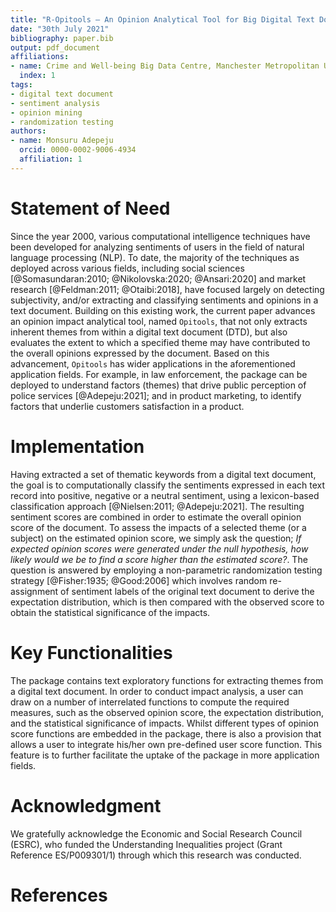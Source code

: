 ```yaml
---
title: "R-Opitools – An Opinion Analytical Tool for Big Digital Text Document (DTD)"
date: "30th July 2021"
bibliography: paper.bib
output: pdf_document
affiliations:
- name: Crime and Well-being Big Data Centre, Manchester Metropolitan University, United Kingdom
  index: 1
tags:
- digital text document
- sentiment analysis
- opinion mining
- randomization testing
authors:
- name: Monsuru Adepeju
  orcid: 0000-0002-9006-4934
  affiliation: 1
---
```


# Statement of Need

Since the year 2000, various computational intelligence techniques have been developed for analyzing sentiments of users in the field of natural language processing (NLP). To date, the majority of the techniques as deployed across various fields, including social sciences [@Somasundaran:2010; @Nikolovska:2020; @Ansari:2020] and market research [@Feldman:2011; @Otaibi:2018], have focused largely on detecting subjectivity, and/or extracting and classifying sentiments and opinions in a text document. Building on this existing work, the current paper advances an opinion impact analytical tool, named `Opitools`, that not only extracts inherent themes from within a digital text document (DTD), but also evaluates the extent to which a specified theme may have contributed to the overall opinions expressed by the document. Based on this advancement, `Opitools` has wider applications in the aforementioned application fields. For example, in law enforcement, the package can be deployed to understand factors (themes) that drive public perception of police services [@Adepeju:2021]; and in product marketing, to identify factors that underlie customers satisfaction in a product.

# Implementation

Having extracted a set of thematic keywords from a digital text document, the goal is to computationally classify the sentiments expressed in each text record into positive, negative or a neutral sentiment, using a lexicon-based classification approach [@Nielsen:2011; @Adepeju:2021]. The resulting sentiment scores are combined in order to estimate the overall opinion score of the document. To assess the impacts of a selected theme (or a subject) on the estimated opinion score, we simply ask the question; *If expected opinion scores were generated under the null hypothesis, how likely would we be to find a score higher than the estimated score?*. The question is answered by employing a non-parametric randomization testing strategy [@Fisher:1935; @Good:2006] which involves random re-assignment of sentiment labels of the original text document to derive the expectation distribution, which is then compared with the observed score to obtain the statistical significance of the impacts.

# Key Functionalities

The package contains text exploratory functions for extracting themes from a digital text document. In order to conduct impact analysis, a user can draw on a number of interrelated functions to compute the required measures, such as the observed opinion score, the expectation distribution, and the statistical significance of impacts. Whilst different types of opinion score functions are embedded in the package, there is also a provision that allows a user to integrate his/her own pre-defined user score function. This feature is to further facilitate the uptake of the package in more application fields.

# Acknowledgment

We gratefully acknowledge the Economic and Social Research Council (ESRC), who funded the Understanding Inequalities project (Grant Reference ES/P009301/1) through which this research was conducted.

# References

